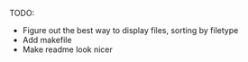 TODO:

- Figure out the best way to display files, sorting by filetype
- Add makefile
- Make readme look nicer
